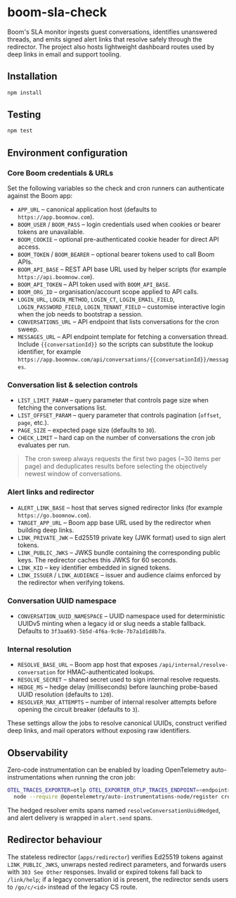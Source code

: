 # boom-sla-check

Boom's SLA monitor ingests guest conversations, identifies unanswered threads, and emits signed alert links that resolve safely through the redirector. The project also hosts lightweight dashboard routes used by deep links in email and support tooling.

## Installation

```bash
npm install
```

## Testing

```bash
npm test
```

## Environment configuration

### Core Boom credentials & URLs

Set the following variables so the check and cron runners can authenticate against the Boom app:

- `APP_URL` – canonical application host (defaults to `https://app.boomnow.com`).
- `BOOM_USER` / `BOOM_PASS` – login credentials used when cookies or bearer tokens are unavailable.
- `BOOM_COOKIE` – optional pre-authenticated cookie header for direct API access.
- `BOOM_TOKEN` / `BOOM_BEARER` – optional bearer tokens used to call Boom APIs.
- `BOOM_API_BASE` – REST API base URL used by helper scripts (for example `https://api.boomnow.com`).
- `BOOM_API_TOKEN` – API token used with `BOOM_API_BASE`.
- `BOOM_ORG_ID` – organisation/account scope applied to API calls.
- `LOGIN_URL`, `LOGIN_METHOD`, `LOGIN_CT`, `LOGIN_EMAIL_FIELD`, `LOGIN_PASSWORD_FIELD`, `LOGIN_TENANT_FIELD` – customise interactive login when the job needs to bootstrap a session.
- `CONVERSATIONS_URL` – API endpoint that lists conversations for the cron sweep.
- `MESSAGES_URL` – API endpoint template for fetching a conversation thread. Include `{{conversationId}}` so the scripts can substitute the lookup identifier, for example `https://app.boomnow.com/api/conversations/{{conversationId}}/messages`.

### Conversation list & selection controls

- `LIST_LIMIT_PARAM` – query parameter that controls page size when fetching the conversations list.
- `LIST_OFFSET_PARAM` – query parameter that controls pagination (`offset`, `page`, etc.).
- `PAGE_SIZE` – expected page size (defaults to `30`).
- `CHECK_LIMIT` – hard cap on the number of conversations the cron job evaluates per run.

> The cron sweep always requests the first two pages (~30 items per page) and deduplicates results before selecting the objectively newest window of conversations.

### Alert links and redirector

- `ALERT_LINK_BASE` – host that serves signed redirector links (for example `https://go.boomnow.com`).
- `TARGET_APP_URL` – Boom app base URL used by the redirector when building deep links.
- `LINK_PRIVATE_JWK` – Ed25519 private key (JWK format) used to sign alert tokens.
- `LINK_PUBLIC_JWKS` – JWKS bundle containing the corresponding public keys. The redirector caches this JWKS for 60 seconds.
- `LINK_KID` – key identifier embedded in signed tokens.
- `LINK_ISSUER` / `LINK_AUDIENCE` – issuer and audience claims enforced by the redirector when verifying tokens.

### Conversation UUID namespace

- `CONVERSATION_UUID_NAMESPACE` – UUID namespace used for deterministic UUIDv5 minting when a legacy id or slug needs a stable fallback. Defaults to `3f3aa693-5b5d-4f6a-9c8e-7b7a1d1d8b7a`.

### Internal resolution

- `RESOLVE_BASE_URL` – Boom app host that exposes `/api/internal/resolve-conversation` for HMAC-authenticated lookups.
- `RESOLVE_SECRET` – shared secret used to sign internal resolve requests.
- `HEDGE_MS` – hedge delay (milliseconds) before launching probe-based UUID resolution (defaults to `120`).
- `RESOLVER_MAX_ATTEMPTS` – number of internal resolver attempts before opening the circuit breaker (defaults to `3`).

These settings allow the jobs to resolve canonical UUIDs, construct verified deep links, and mail operators without exposing raw identifiers.

## Observability

Zero-code instrumentation can be enabled by loading OpenTelemetry auto-instrumentations when running the cron job:

```bash
OTEL_TRACES_EXPORTER=otlp OTEL_EXPORTER_OTLP_TRACES_ENDPOINT=<endpoint> \
  node --require @opentelemetry/auto-instrumentations-node/register cron.mjs
```

The hedged resolver emits spans named `resolveConversationUuidHedged`, and alert delivery is wrapped in `alert.send` spans.

## Redirector behaviour

The stateless redirector (`apps/redirector`) verifies Ed25519 tokens against `LINK_PUBLIC_JWKS`, unwraps nested redirect parameters, and forwards users with `303 See Other` responses. Invalid or expired tokens fall back to `/link/help`; if a legacy conversation id is present, the redirector sends users to `/go/c/<id>` instead of the legacy CS route.

